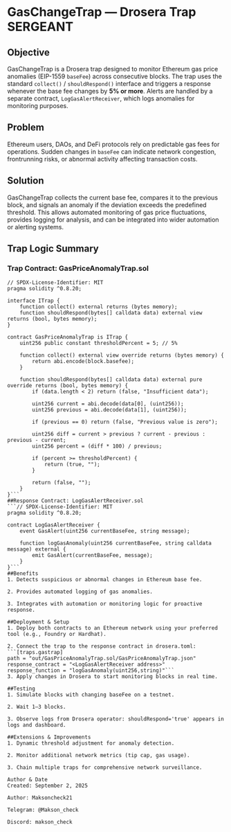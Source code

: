 # GasChangeTrap — Drosera Trap SERGEANT

## Objective
GasChangeTrap is a Drosera trap designed to monitor Ethereum gas price anomalies (EIP-1559 `baseFee`) across consecutive blocks. The trap uses the standard `collect()` / `shouldRespond()` interface and triggers a response whenever the base fee changes by **5% or more**. Alerts are handled by a separate contract, `LogGasAlertReceiver`, which logs anomalies for monitoring purposes.

## Problem
Ethereum users, DAOs, and DeFi protocols rely on predictable gas fees for operations. Sudden changes in `baseFee` can indicate network congestion, frontrunning risks, or abnormal activity affecting transaction costs.

## Solution
GasChangeTrap collects the current base fee, compares it to the previous block, and signals an anomaly if the deviation exceeds the predefined threshold. This allows automated monitoring of gas price fluctuations, provides logging for analysis, and can be integrated into wider automation or alerting systems.

## Trap Logic Summary

### Trap Contract: GasPriceAnomalyTrap.sol
```solidity
// SPDX-License-Identifier: MIT
pragma solidity ^0.8.20;

interface ITrap {
    function collect() external returns (bytes memory);
    function shouldRespond(bytes[] calldata data) external view returns (bool, bytes memory);
}

contract GasPriceAnomalyTrap is ITrap {
    uint256 public constant thresholdPercent = 5; // 5%

    function collect() external view override returns (bytes memory) {
        return abi.encode(block.basefee);
    }

    function shouldRespond(bytes[] calldata data) external pure override returns (bool, bytes memory) {
        if (data.length < 2) return (false, "Insufficient data");

        uint256 current = abi.decode(data[0], (uint256));
        uint256 previous = abi.decode(data[1], (uint256));

        if (previous == 0) return (false, "Previous value is zero");

        uint256 diff = current > previous ? current - previous : previous - current;
        uint256 percent = (diff * 100) / previous;

        if (percent >= thresholdPercent) {
            return (true, "");
        }

        return (false, "");
    }
}```
##Response Contract: LogGasAlertReceiver.sol
```// SPDX-License-Identifier: MIT
pragma solidity ^0.8.20;

contract LogGasAlertReceiver {
    event GasAlert(uint256 currentBaseFee, string message);

    function logGasAnomaly(uint256 currentBaseFee, string calldata message) external {
        emit GasAlert(currentBaseFee, message);
    }
}```
##Benefits
1. Detects suspicious or abnormal changes in Ethereum base fee.

2. Provides automated logging of gas anomalies.

3. Integrates with automation or monitoring logic for proactive response.

##Deployment & Setup
1. Deploy both contracts to an Ethereum network using your preferred tool (e.g., Foundry or Hardhat).

2. Connect the trap to the response contract in drosera.toml:
```[traps.gastrap]
path = "out/GasPriceAnomalyTrap.sol/GasPriceAnomalyTrap.json"
response_contract = "<LogGasAlertReceiver address>"
response_function = "logGasAnomaly(uint256,string)"```
3. Apply changes in Drosera to start monitoring blocks in real time.

##Testing
1. Simulate blocks with changing baseFee on a testnet.

2. Wait 1–3 blocks.

3. Observe logs from Drosera operator: shouldRespond='true' appears in logs and dashboard.

##Extensions & Improvements
1. Dynamic threshold adjustment for anomaly detection.

2. Monitor additional network metrics (tip cap, gas usage).

3. Chain multiple traps for comprehensive network surveillance.

Author & Date
Created: September 2, 2025

Author: Maksoncheck21

Telegram: @Makson_check

Discord: makson_check
